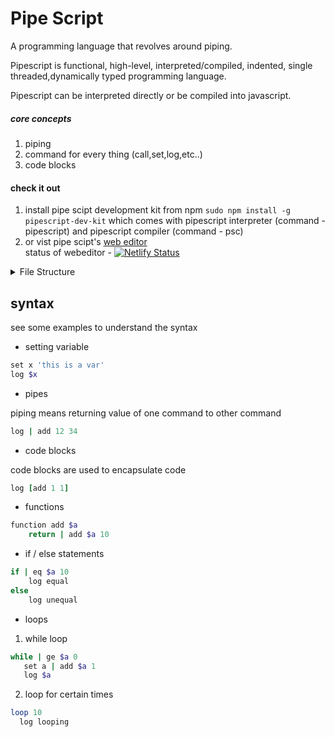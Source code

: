 # Pipe Script

A programming language that revolves around piping.

Pipescript is functional, high-level, interpreted/compiled, indented, single threaded,dynamically typed programming language.

Pipescript can be interpreted directly or be compiled into javascript.

##### core concepts

1. piping
2. command for every thing (call,set,log,etc..)
3. code blocks

#### check it out

1. install pipe scipt development kit from npm `sudo npm install -g pipescript-dev-kit` which comes with pipescript interpreter (command - pipescript) and pipescript compiler (command - psc)
2. or vist pipe scipt's [web editor](https://pipescript.netlify.app/) <br/>
   status of webeditor - [![Netlify Status](https://api.netlify.com/api/v1/badges/a22b7a82-8fd8-4f28-9ee8-af363696dc29/deploy-status)](https://app.netlify.com/sites/pipescript/deploys)

<details>
<summary>File Structure</summary>
<br>

├── build\
│   ├── pipescript.js\
│   └── psc.js\
├── common\
│   ├── process.js\
│   └── util.js\
├── compiler\
│   ├── compilation.js\
│   ├── compiler.js\
│   └── rollup.config.js\
├── config.json\
├── examples\
│   ├── diamond.pipescript\
│   ├── even_num.pipescript\
│   ├── factorial.pipescript\
│   └── fibonnaci.pipescript\
├── interpreter\
│   ├── execution.js\
│   ├── interpreter.js\
│   ├── rollup.config.js\
│   └── structure.txt\
├── LICENSE\
├── nodemon.json\
├── package.json\
├── publish.sh\
├── README.md\
├── SYNTAX.md\
├── test.js\
├── test.pipescript\
├── todo.txt
</details>

## syntax

see some examples to understand the syntax

- setting variable

```ruby
set x 'this is a var'
log $x
```

- pipes

piping means returning value of one command to other command

```ruby
log | add 12 34
```

- code blocks

code blocks are used to encapsulate code

```ruby
log [add 1 1]
```

- functions

```ruby
function add $a
    return | add $a 10
```

- if / else statements

```ruby
if | eq $a 10
    log equal
else
    log unequal
```

- loops

1. while loop

```ruby
while | ge $a 0
   set a | add $a 1
   log $a
```

2. loop for certain times

```ruby
loop 10
  log looping
```
